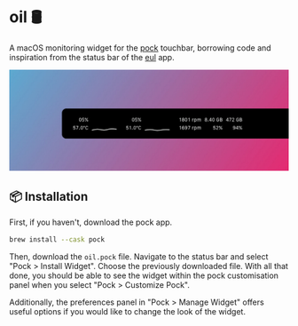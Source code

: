# oil 🛢️
A macOS monitoring widget for the [pock](https://github.com/pock/pock) touchbar, borrowing code and inspiration from the status bar of the [eul](https://github.com/gao-sun/eul) app.

![Display of oil widget](resources/display.png)

## 📦 Installation
First, if you haven't, download the pock app.
```sh
brew install --cask pock
```
Then, download the `oil.pock` file. Navigate to the status bar and select "Pock > Install Widget". Choose the previously downloaded file. With all that done, you should be able to see the widget within the pock customisation panel when you select "Pock > Customize Pock". 

Additionally, the preferences panel in "Pock > Manage Widget" offers useful options if you would like to change the look of the widget.
